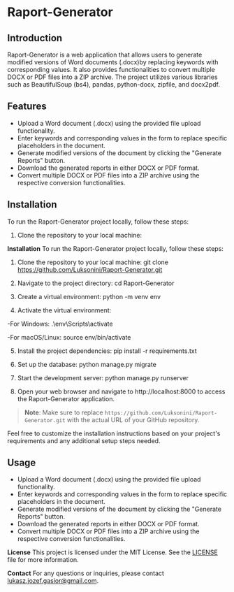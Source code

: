 # Raport-Generator

## Introduction
Raport-Generator is a web application that allows users to generate modified versions of Word documents (.docx)by replacing keywords with corresponding values. 
It also provides functionalities to convert multiple DOCX or PDF files into a ZIP archive. 
The project utilizes various libraries such as BeautifulSoup (bs4), pandas, python-docx, zipfile, and docx2pdf.

## Features
- Upload a Word document (.docx) using the provided file upload functionality.
- Enter keywords and corresponding values in the form to replace specific placeholders in the document.
- Generate modified versions of the document by clicking the "Generate Reports" button.
- Download the generated reports in either DOCX or PDF format.
- Convert multiple DOCX or PDF files into a ZIP archive using the respective conversion functionalities.

## Installation
To run the Raport-Generator project locally, follow these steps:

1. Clone the repository to your local machine:

**Installation**
To run the Raport-Generator project locally, follow these steps:

1. Clone the repository to your local machine:
git clone https://github.com/Luksonini/Raport-Generator.git

2. Navigate to the project directory:
cd Raport-Generator

3. Create a virtual environment:
python -m venv env

4. Activate the virtual environment:

-For Windows:
.\env\Scripts\activate

-For macOS/Linux:
source env/bin/activate

5. Install the project dependencies:
pip install -r requirements.txt

6. Set up the database:
python manage.py migrate

7. Start the development server:
python manage.py runserver

8. Open your web browser and navigate to http://localhost:8000 to access the Raport-Generator application.

> **Note**: Make sure to replace `https://github.com/Luksonini/Raport-Generator.git` with the actual URL of your GitHub repository.

Feel free to customize the installation instructions based on your project's requirements and any additional setup steps needed.

## Usage
- Upload a Word document (.docx) using the provided file upload functionality.
- Enter keywords and corresponding values in the form to replace specific placeholders in the document.
- Generate modified versions of the document by clicking the "Generate Reports" button.
- Download the generated reports in either DOCX or PDF format.
- Convert multiple DOCX or PDF files into a ZIP archive using the respective conversion functionalities.

**License**
This project is licensed under the MIT License. See the [LICENSE](LICENSE) file for more information.

**Contact**
For any questions or inquiries, please contact lukasz.jozef.gasior@gmail.com.
